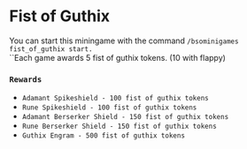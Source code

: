 # Fist of Guthix

You can start this miningame with the command `/bsominigames fist_of_guthix start.`\
``Each game awards 5 fist of guthix tokens. (10 with flappy)

### `Rewards`

* `Adamant Spikeshield - 100 fist of guthix tokens`
* `Rune Spikeshield - 100 fist of guthix tokens`
* `Adamant Berserker Shield - 150 fist of guthix tokens`
* `Rune Berserker Shield - 150 fist of guthix tokens`
* `Guthix Engram - 500 fist of guthix tokens`
